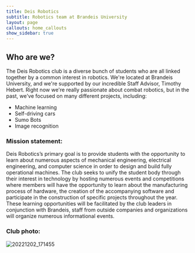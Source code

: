 ```yaml
---
title: Deis Robotics
subtitle: Robotics team at Brandeis University
layout: page
callouts: home_callouts
show_sidebar: true
---
```


## Who are we?
The Deis Robotics club is a diverse bunch of students who are all linked together by a common interest in robotics. We're located at Brandeis University, and we're supported by our incredible Staff Advisor, Timothy Hebert. Right now we're really passionate about combat robotics, but in the past, we've focused on many different projects, including:
- Machine learning
- Self-driving cars
- Sumo Bots
- Image recognition


### Mission statement:
Deis Robotics’s primary goal is to provide students with the opportunity to learn about numerous aspects of mechanical engineering, electrical engineering, and computer science in order to design and build fully operational machines.
The club seeks to unify the student body through their interest in technology by hosting numerous events and competitions where members will have the opportunity to learn about the manufacturing process of hardware, the creation of the accompanying software and participate in the construction of specific projects throughout the year. These learning opportunities will be facilitated by the club leaders in conjunction with Brandeis, staff from outside companies and organizations will organize numerous informational events.


### Club photo:

![20221202_171455](https://user-images.githubusercontent.com/118695279/205403720-6ae4dc7b-3472-4c45-8148-8e8e778112bd.jpg)


